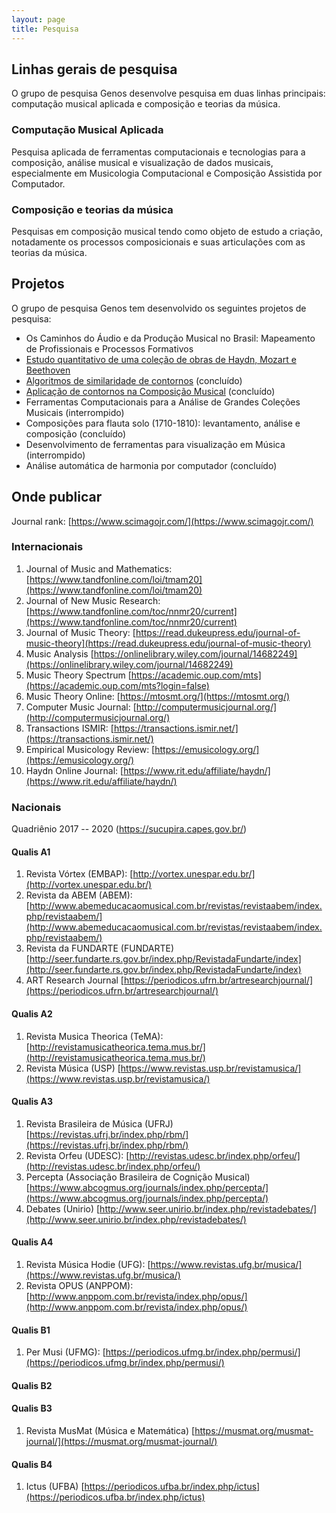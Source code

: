 ```yaml
---
layout: page
title: Pesquisa
---
```


## Linhas gerais de pesquisa

O grupo de pesquisa Genos desenvolve pesquisa em duas linhas principais:
computação musical aplicada e composição e
teorias da música.

### Computação Musical Aplicada

Pesquisa aplicada de ferramentas computacionais e tecnologias para a
composição, análise musical e visualização de dados musicais,
especialmente em Musicologia Computacional e Composição Assistida por
Computador.

### Composição e teorias da música

Pesquisas em composição musical tendo como objeto de estudo a criação,
notadamente os processos composicionais e suas articulações com as
teorias da música.

## Projetos

O grupo de pesquisa Genos tem desenvolvido os seguintes projetos de
pesquisa:

- Os Caminhos do Áudio e da Produção Musical no Brasil: Mapeamento de Profissionais e Processos Formativos
- [Estudo quantitativo de uma coleção de obras de Haydn, Mozart e Beethoven](https://marcos.sampaio.me/project/haydn-mozart-beethoven/)
- [Algoritmos de similaridade de contornos](https://marcos.sampaio.me/project/contour-similarity/) (concluído)
- [Aplicação de contornos na Composição Musical](https://marcos.sampaio.me/project/composition-with-contours/) (concluído)
- Ferramentas Computacionais para a Análise de Grandes Coleções Musicais
  (interrompido)
- Composições para flauta solo (1710-1810): levantamento, análise e composição (concluído)
- Desenvolvimento de ferramentas para visualização em Música (interrompido)
- Análise automática de harmonia por computador (concluído)

## Onde publicar

Journal rank: [https://www.scimagojr.com/](https://www.scimagojr.com/)

### Internacionais

1. Journal of Music and Mathematics: [https://www.tandfonline.com/loi/tmam20](https://www.tandfonline.com/loi/tmam20)
1. Journal of New Music Research: [https://www.tandfonline.com/toc/nnmr20/current](https://www.tandfonline.com/toc/nnmr20/current)
1. Journal of Music Theory: [https://read.dukeupress.edu/journal-of-music-theory](https://read.dukeupress.edu/journal-of-music-theory)
1. Music Analysis [https://onlinelibrary.wiley.com/journal/14682249](https://onlinelibrary.wiley.com/journal/14682249)
1. Music Theory Spectrum [https://academic.oup.com/mts](https://academic.oup.com/mts?login=false)
1. Music Theory Online: [https://mtosmt.org/](https://mtosmt.org/)
1. Computer Music Journal: [http://computermusicjournal.org/](http://computermusicjournal.org/)
1. Transactions ISMIR: [https://transactions.ismir.net/](https://transactions.ismir.net/)
1. Empirical Musicology Review: [https://emusicology.org/](https://emusicology.org/)
1. Haydn Online Journal: [https://www.rit.edu/affiliate/haydn/](https://www.rit.edu/affiliate/haydn/)

### Nacionais

Quadriênio 2017 -- 2020 (https://sucupira.capes.gov.br/)

#### Qualis A1

1. Revista Vórtex (EMBAP): [http://vortex.unespar.edu.br/](http://vortex.unespar.edu.br/)
1. Revista da ABEM (ABEM): [http://www.abemeducacaomusical.com.br/revistas/revistaabem/index.php/revistaabem/](http://www.abemeducacaomusical.com.br/revistas/revistaabem/index.php/revistaabem/)
1. Revista da FUNDARTE (FUNDARTE) [http://seer.fundarte.rs.gov.br/index.php/RevistadaFundarte/index](http://seer.fundarte.rs.gov.br/index.php/RevistadaFundarte/index)
1. ART Research Journal [https://periodicos.ufrn.br/artresearchjournal/](https://periodicos.ufrn.br/artresearchjournal/)

#### Qualis A2

1. Revista Musica Theorica (TeMA): [http://revistamusicatheorica.tema.mus.br/](http://revistamusicatheorica.tema.mus.br/)
1. Revista Música (USP) [https://www.revistas.usp.br/revistamusica/](https://www.revistas.usp.br/revistamusica/)

#### Qualis A3

1. Revista Brasileira de Música (UFRJ) [https://revistas.ufrj.br/index.php/rbm/](https://revistas.ufrj.br/index.php/rbm/)
1. Revista Orfeu (UDESC): [http://revistas.udesc.br/index.php/orfeu/](http://revistas.udesc.br/index.php/orfeu/)
1. Percepta (Associação Brasileira de Cognição Musical) [https://www.abcogmus.org/journals/index.php/percepta/](https://www.abcogmus.org/journals/index.php/percepta/)
1. Debates (Unirio) [http://www.seer.unirio.br/index.php/revistadebates/](http://www.seer.unirio.br/index.php/revistadebates/)

#### Qualis A4

1. Revista Música Hodie (UFG): [https://www.revistas.ufg.br/musica/](https://www.revistas.ufg.br/musica/)
1. Revista OPUS (ANPPOM): [http://www.anppom.com.br/revista/index.php/opus/](http://www.anppom.com.br/revista/index.php/opus/)

#### Qualis B1

1. Per Musi (UFMG): [https://periodicos.ufmg.br/index.php/permusi/](https://periodicos.ufmg.br/index.php/permusi/)

#### Qualis B2

#### Qualis B3

1. Revista MusMat (Música e Matemática) [https://musmat.org/musmat-journal/](https://musmat.org/musmat-journal/)

#### Qualis B4

1. Ictus (UFBA) [https://periodicos.ufba.br/index.php/ictus](https://periodicos.ufba.br/index.php/ictus)